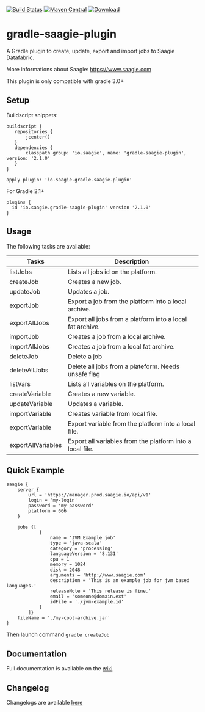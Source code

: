 [![Build Status](https://travis-ci.org/saagie/gradle-saagie-plugin.svg?branch=master)](https://travis-ci.org/saagie/gradle-saagie-plugin)
[![Maven Central](https://maven-badges.herokuapp.com/maven-central/io.saagie/gradle-saagie-plugin/badge.svg)](https://maven-badges.herokuapp.com/maven-central/io.saagie/gradle-saagie-plugin)
[![Download](https://api.bintray.com/packages/bintray/jcenter/io.saagie%3Agradle-saagie-plugin/images/download.svg) ](https://bintray.com/bintray/jcenter/io.saagie%3Agradle-saagie-plugin/_latestVersion)

# gradle-saagie-plugin

A Gradle plugin to create, update, export and import jobs to Saagie Datafabric.

More informations about Saagie: https://www.saagie.com

This plugin is only compatible with gradle 3.0+

## Setup

Buildscript snippets:

```
buildscript {
   repositories {
       jcenter()
   }
   dependencies {
       classpath group: 'io.saagie', name: 'gradle-saagie-plugin', version: '2.1.0'
   }
}

apply plugin: 'io.saagie.gradle-saagie-plugin'
```

For Gradle 2.1+
```
plugins {
  id 'io.saagie.gradle-saagie-plugin' version '2.1.0'
}
```

## Usage

The following tasks are available:

| Tasks              | Description                                               |
|--------------------|-----------------------------------------------------------|
| listJobs           | Lists all jobs id on the platform.                        |
| createJob          | Creates a new job.                                        |
| updateJob          | Updates a job.                                            |
| exportJob          | Export a job from the platform into a local archive.      |
| exportAllJobs      | Export all jobs from a platform into a local fat archive. |
| importJob          | Creates a job from a local archive.                       |
| importAllJobs      | Creates a job from a local fat archive.                   |
| deleteJob          | Delete a job                                              |
| deleteAllJobs      | Delete all jobs from a plateform. Needs unsafe flag       |
| listVars           | Lists all variables on the platform.                      |
| createVariable     | Creates a new variable.                                   |
| updateVariable     | Updates a variable.                                       |
| importVariable     | Creates variable from local file.                         |
| exportVariable     | Export variable from the platform into a local file.      |
| exportAllVariables | Export all variables from the platform into a local file. |

## Quick Example
```
saagie {
    server {
        url = 'https://manager.prod.saagie.io/api/v1'
        login = 'my-login'
        password = 'my-password'
        platform = 666
    }

    jobs {[
            {
                name = 'JVM Example job'
                type = 'java-scala'
                category = 'processing'
                languageVersion = '8.131'
                cpu = 1
                memory = 1024
                disk = 2048
                arguments = 'http://www.saagie.com'
                description = 'This is an example job for jvm based languages.'
                releaseNote = 'This release is fine.'
                email = 'someone@domain.ext'
                idFile = './jvm-example.id'
            }
        ]}
    fileName = './my-cool-archive.jar'
}
```
Then launch command ```gradle createJob```

## Documentation
Full documentation is available on the [wiki](https://github.com/saagie/gradle-saagie-plugin/wiki)

## Changelog

Changelogs are available [here](https://github.com/saagie/gradle-saagie-plugin/releases)
